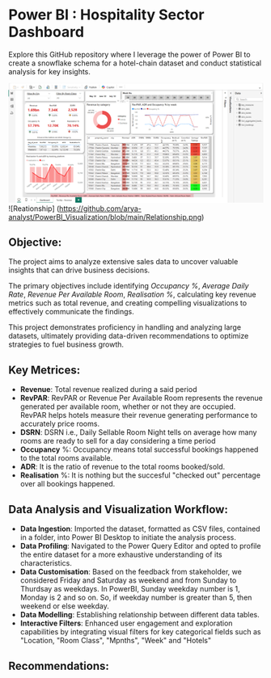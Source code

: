 # Power BI : Hospitality Sector Dashboard

Explore this GitHub repository where I leverage the power of Power BI to create a snowflake schema for a hotel-chain dataset and conduct statistical analysis for key insights.

![Dashboard](https://github.com/arya-analyst/PowerBI_Visualization/blob/main/BI_Dashboard.png) ![Reationship] (https://github.com/arya-analyst/PowerBI_Visualization/blob/main/Relationship.png)

## Objective:

The project aims to analyze extensive sales data to uncover valuable insights that can drive business decisions.

The primary objectives include identifying *Occupancy %*, *Average Daily Rate*, *Revenue Per Available Room*, *Realisation %*, calculating key revenue metrics such as total revenue, and creating compelling visualizations to effectively communicate the findings.

This project demonstrates proficiency in handling and analyzing large datasets, ultimately providing data-driven recommendations to optimize strategies to fuel business growth.

## Key Metrices:

- **Revenue**: Total revenue realized during a said period
- **RevPAR**: RevPAR or Revenue Per Available Room represents the revenue generated per available room, whether or not they are occupied. RevPAR helps hotels measure their revenue generating performance to accurately price rooms.
- **DSRN**: DSRN i.e., Daily Sellable Room Night tells on average how many rooms are ready to sell for a day considering a time period
- **Occupancy** %: Occupancy means total successful bookings happened to the total rooms available.
- **ADR**: It is the ratio of revenue to the total rooms booked/sold. 
- **Realisation** %: It is nothing but the succesful "checked out" percentage over all bookings happened.

## Data Analysis and Visualization Workflow:

- **Data Ingestion**: Imported the dataset, formatted as CSV files, contained in a folder, into Power BI Desktop to initiate the analysis process.
- **Data Profiling**: Navigated to the Power Query Editor and opted to profile the entire dataset for a more exhaustive understanding of its characteristics.
- **Data Customisation**: Based on the feedback from stakeholder, we considered Friday and Saturday as weekend and from Sunday to Thurdsay as weekdays. In PowerBI, Sunday weekday number is 1, Monday is 2 and so on. So, if weekday number is greater than 5, then weekend or else weekday.
- **Data Modelling**: Establishing relationship between different data tables.
- **Interactive Filters**: Enhanced user engagement and exploration capabilities by integrating visual filters for key categorical fields such as "Location, "Room Class", "Mpnths", "Week" and "Hotels"

## Recommendations:


